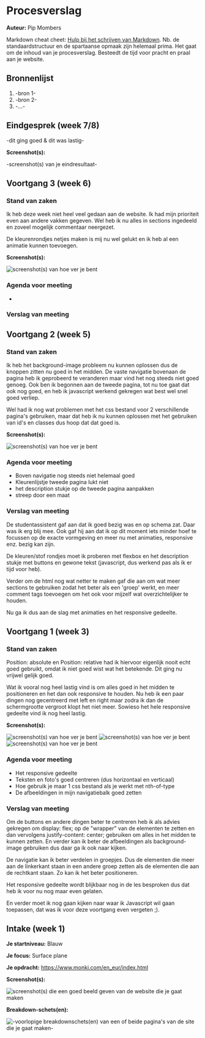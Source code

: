 # Procesverslag
**Auteur:** Pip Mombers

Markdown cheat cheet: [Hulp bij het schrijven van Markdown](https://github.com/adam-p/markdown-here/wiki/Markdown-Cheatsheet). Nb. de standaardstructuur en de spartaanse opmaak zijn helemaal prima. Het gaat om de inhoud van je procesverslag. Besteedt de tijd voor pracht en praal aan je website.



## Bronnenlijst
1. -bron 1-
2. -bron 2-
3. -...-



## Eindgesprek (week 7/8)

-dit ging goed & dit was lastig-

**Screenshot(s):**

-screenshot(s) van je eindresultaat-



## Voortgang 3 (week 6)

### Stand van zaken

Ik heb deze week niet heel veel gedaan aan de website. Ik had mijn prioriteit even aan andere vakken gegeven. Wel heb ik nu alles in sections ingedeeld en zoveel mogelijk commentaar neergezet. 

De kleurenrondjes netjes maken is mij nu wel gelukt en ik heb al een animatie kunnen toevoegen. 

**Screenshot(s):**

![screenshot(s) van hoe ver je bent](images/voortgang3.jpg)


### Agenda voor meeting

- 


### Verslag van meeting




## Voortgang 2 (week 5)

### Stand van zaken

Ik heb het background-image probleem nu kunnen oplossen dus de knoppen zitten nu goed in het midden. De vaste navigatie bovenaan de pagina heb ik geprobeerd te veranderen maar vind het nog steeds niet goed genoeg. Ook ben ik begonnen aan de tweede pagina, tot nu toe gaat dat ook nog goed, en heb ik javascript werkend gekregen wat best wel snel goed verliep. 

Wel had ik nog wat problemen met het css bestand voor 2 verschillende pagina's gebruiken, maar dat heb ik nu kunnen oplossen met het gebruiken van id's en classes dus hoop dat dat goed is.

**Screenshot(s):**

![screenshot(s) van hoe ver je bent](images/voortgang2.jpg)


### Agenda voor meeting

- Boven navigatie nog steeds niet helemaal goed
- Kleurenlijstje tweede pagina lukt niet
- het description stukje op de tweede pagina aanpakken
- streep door een maat


### Verslag van meeting
De studentassistent gaf aan dat ik goed bezig was en op schema zat. Daar was ik erg blij mee. Ook gaf hij aan dat ik op dit moment iets minder hoef te focussen op de exacte vormgeving en meer nu met animaties, responsive enz. bezig kan zijn. 

De kleuren/stof rondjes moet ik proberen met flexbox en het description stukje met buttons en gewone tekst (javascript, dus werkend pas als ik er tijd voor heb). 

Verder om de html nog wat netter te maken gaf die aan om wat meer sections te gebruiken zodat het beter als een 'groep' werkt, en meer comment tags toevoegen om het ook voor mijzelf wat overzichtelijker te houden. 

Nu ga ik dus aan de slag met animaties en het responsive gedeelte. 


## Voortgang 1 (week 3)

### Stand van zaken

Position: absolute en Position: relative had ik hiervoor eigenlijk nooit echt goed gebruikt, omdat ik niet goed wist wat het betekende. Dit ging nu vrijwel gelijk goed. 

Wat ik vooral nog heel lastig vind is om alles goed in het midden te positioneren en het dan ook responsive te houden. Nu heb ik een paar dingen nog gecentreerd met left en right maar zodra ik dan de schermgrootte vergroot klopt het niet meer. Sowieso het hele responsive gedeelte vind ik nog heel lastig. 

**Screenshot(s):**

![screenshot(s) van hoe ver je bent](images/voortgang1a.jpg)
![screenshot(s) van hoe ver je bent](images/voortgang1b.jpg)
![screenshot(s) van hoe ver je bent](images/voortgang1c.jpg)

### Agenda voor meeting

- Het responsive gedeelte
- Teksten en foto's goed centreren (dus horizontaal en verticaal)
- Hoe gebruik je maar 1 css bestand als je werkt met nth-of-type
- De afbeeldingen in mijn navigatiebalk goed zetten

### Verslag van meeting

Om de buttons en andere dingen beter te centreren heb ik als advies gekregen om display: flex; op de "wrapper" van de elementen te zetten en dan vervolgens justify-content: center; gebruiken om alles in het midden te kunnen zetten. En verder kan ik beter de afbeeldingen als background-image gebruiken dus daar ga ik ook naar kijken. 

De navigatie kan ik beter verdelen in groepjes. Dus de elementen die meer aan de linkerkant staan in een andere groep zetten als de elementen die aan de rechtkant staan. Zo kan ik het beter positioneren. 

Het responsive gedeelte wordt blijkbaar nog in de les besproken dus dat heb ik voor nu nog maar even gelaten. 

En verder moet ik nog gaan kijken naar waar ik Javascript wil gaan toepassen, dat was ik voor deze voortgang even vergeten ;). 



## Intake (week 1)

**Je startniveau:** Blauw

**Je focus:** Surface plane

**Je opdracht:** https://www.monki.com/en_eur/index.html

**Screenshot(s):**

![screenshot(s) die een goed beeld geven van de website die je gaat maken](images/screenshots.jpg) 

**Breakdown-schets(en):**

![-voorlopige breakdownschets(en) van een of beide pagina's van de site die je gaat maken-](images/BreakdownSchets.jpg)
